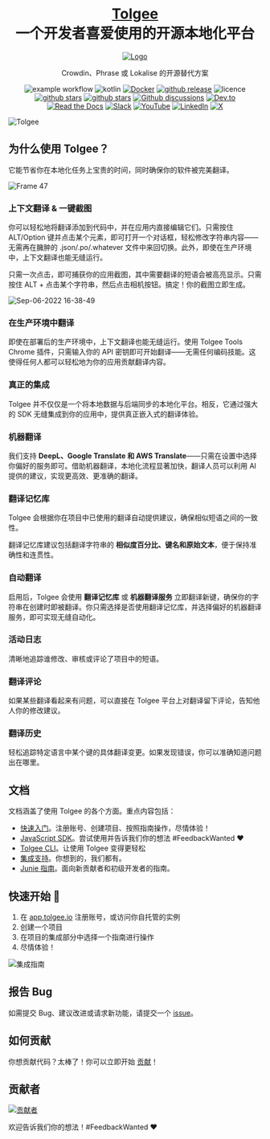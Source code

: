 <h1 align="center" style="border-bottom: none">
    <b>
        <a href="https://tolgee.io">Tolgee</a><br>
    </b>
一个开发者喜爱使用的开源本地化平台<br/>
</h1>

<div align="center">

[![Logo](https://user-images.githubusercontent.com/18496315/188628892-33fcc282-26f1-4035-8105-95952bd93de9.svg)](https://tolgee.io)

Crowdin、Phrase 或 Lokalise 的开源替代方案

![example workflow](https://github.com/tolgee/tolgee-platform/actions/workflows/test.yml/badge.svg)
![kotlin](https://img.shields.io/github/languages/top/tolgee/tolgee-platform)
[![Docker](https://img.shields.io/badge/Docker-2496ED?logo=docker&logoColor=fff)](https://hub.docker.com/repository/docker/tolgee/tolgee)
[![github release](https://img.shields.io/github/v/release/tolgee/tolgee-platform?label=GitHub%20Release)](https://github.com/tolgee/tolgee-platform/releases/latest)
![licence](https://img.shields.io/badge/license-Apache%202%20%2F%20Tolgee%20EL-blue)
[![github stars](https://img.shields.io/github/stars/tolgee/tolgee-js?style=social&label=Tolgee%20JS)](https://github.com/tolgee/tolgee-js)
[![github stars](https://img.shields.io/github/stars/tolgee/tolgee-platform?style=social&label=Tolgee%20Platform)](https://github.com/tolgee/tolgee-platform)
[![Github discussions](https://img.shields.io/github/discussions/tolgee/tolgee-platform)](https://github.com/tolgee/tolgee-platform/discussions)
[![Dev.to](https://img.shields.io/badge/Dev.to-tolgee_i18n?logo=devdotto&logoColor=white)](https://dev.to/tolgee_i18n)
[![Read the Docs](https://img.shields.io/badge/Read%20the%20Docs-8CA1AF?logo=readthedocs&logoColor=fff)](https://docs.tolgee.io/)
[![Slack](https://img.shields.io/badge/Slack-4A154B?logo=slack&logoColor=fff)](https://join.slack.com/t/tolgeecommunity/shared_invite/zt-2zp55d175-_agXTfKKVbf1BYXlKlmwbA)
[![YouTube](https://img.shields.io/badge/YouTube-%23FF0000.svg?logo=YouTube&logoColor=white)](https://www.youtube.com/@tolgee)
[![LinkedIn](https://custom-icon-badges.demolab.com/badge/LinkedIn-0A66C2?logo=linkedin-white&logoColor=fff)](https://www.linkedin.com/company/tolgee/)
[![X](https://img.shields.io/badge/X-%23000000.svg?logo=X&logoColor=white)](https://x.com/Tolgee_i18n)
</div>

![Tolgee](https://github.com/techwithprerit/tolgee-platform/blob/a8b0ab45640e1fef729e7f1237817ba9b03dfaf4/tolgee.gif)

## 为什么使用 Tolgee？

它能节省你在本地化任务上宝贵的时间，同时确保你的软件被完美翻译。

![Frame 47](https://github.com/techwithprerit/tolgee-platform/blob/a8b0ab45640e1fef729e7f1237817ba9b03dfaf4/Tolgee-specs.gif)

### 上下文翻译 & 一键截图

你可以轻松地将翻译添加到代码中，并在应用内直接编辑它们。只需按住 ALT/Option 键并点击某个元素，即可打开一个对话框，轻松修改字符串内容——无需再在臃肿的 .json/.po/.whatever 文件中来回切换。此外，即使在生产环境中，上下文翻译也能无缝运行。

只需一次点击，即可捕获你的应用截图，其中需要翻译的短语会被高亮显示。只需按住 ALT + 点击某个字符串，然后点击相机按钮。搞定！你的截图立即生成。

![Sep-06-2022 16-38-49](https://github.com/techwithprerit/tolgee-platform/blob/b56dd663cacd1c167ac5855a33c5b9fa4aa4276e/tolgee-app.gif)

### 在生产环境中翻译

即使在部署后的生产环境中，上下文翻译也能无缝运行。使用 Tolgee Tools Chrome 插件，只需输入你的 API 密钥即可开始翻译——无需任何编码技能。这使得任何人都可以轻松地为你的应用贡献翻译内容。

### 真正的集成

Tolgee 并不仅仅是一个将本地数据与后端同步的本地化平台。相反，它通过强大的 SDK 无缝集成到你的应用中，提供真正嵌入式的翻译体验。

### 机器翻译

我们支持 **DeepL、Google Translate 和 AWS Translate**——只需在设置中选择你偏好的服务即可。借助机器翻译，本地化流程显著加快，翻译人员可以利用 AI 提供的建议，实现更高效、更准确的翻译。

### 翻译记忆库

Tolgee 会根据你在项目中已使用的翻译自动提供建议，确保相似短语之间的一致性。

翻译记忆库建议包括翻译字符串的 **相似度百分比、键名和原始文本**，便于保持准确性和连贯性。

### 自动翻译

启用后，Tolgee 会使用 **翻译记忆库** 或 **机器翻译服务** 立即翻译新键，确保你的字符串在创建时即被翻译。你只需选择是否使用翻译记忆库，并选择偏好的机器翻译服务，即可实现无缝自动化。

### 活动日志

清晰地追踪谁修改、审核或评论了项目中的短语。

### 翻译评论

如果某些翻译看起来有问题，可以直接在 Tolgee 平台上对翻译留下评论，告知他人你的修改建议。

### 翻译历史

轻松追踪特定语言中某个键的具体翻译变更。如果发现错误，你可以准确知道问题出在哪里。

## 文档

文档涵盖了使用 Tolgee 的各个方面。重点内容包括：

- [快速入门](https://docs.tolgee.io/)。注册账号、创建项目、按照指南操作，尽情体验！
- [JavaScript SDK](https://docs.tolgee.io/js-sdk)。尝试使用并告诉我们你的想法 #FeedbackWanted ❤️
- [Tolgee CLI](https://docs.tolgee.io/tolgee-cli)。让使用 Tolgee 变得更轻松
- [集成支持](https://docs.tolgee.io/platform/integrations/about_integrations)。你想到的，我们都有。
- [Junie 指南](JUNIE_GUIDELINES.md)。面向新贡献者和初级开发者的指南。

## 快速开始 🚀

1. 在 [app.tolgee.io](https://app.tolgee.io/sign_up) 注册账号，或访问你自托管的实例
2. 创建一个项目
3. 在项目的集成部分中选择一个指南进行操作
4. 尽情体验！

![集成指南](Tolgee-integration.gif)

## 报告 Bug

如需提交 Bug、建议改进或请求新功能，请提交一个 [issue](https://github.com/tolgee/tolgee-platform/issues)。

## 如何贡献

你想贡献代码？太棒了！你可以立即开始 [贡献](CONTRIBUTING.md)！

## 贡献者

<a href="https://github.com/tolgee/tolgee-platform/graphs/contributors">
  <img alt="贡献者" src="https://contrib.rocks/image?repo=tolgee/tolgee-platform"/>
</a>

欢迎告诉我们你的想法！#FeedbackWanted ❤️